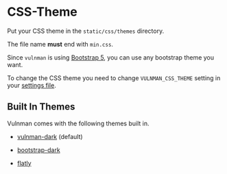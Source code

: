# CSS-Theme

Put your CSS theme in the `static/css/themes` directory.

The file name **must** end with `min.css`.

Since `vulnman` is using [Bootstrap 5](https://getbootstrap.com/docs/5.0/getting-started/introduction/), you can use any bootstrap theme you want.

To change the CSS theme you need to change `VULNMAN_CSS_THEME` setting in your [settings file](../../getting_started/configuration/index.md).


## Built In Themes
Vulnman comes with the following themes built in.

- [vulnman-dark](https://github.com/blockomat2100/vulnman-css-theme) (default)

- [bootstrap-dark](https://github.com/vinorodrigues/bootstrap-dark-5)

- [flatly](https://bootswatch.com/flatly)
